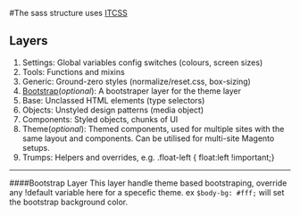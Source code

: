 #The sass structure uses [ITCSS](http://www.gpmd.co.uk/blog/scalable-css/)

## Layers

1. Settings: Global variables config switches (colours, screen sizes)
1. Tools: Functions and mixins
1. Generic: Ground-zero styles (normalize/reset.css, box-sizing)
1. [Bootstrap](####Bootstrap)(*optional*): A bootstraper layer for the theme layer
1. Base: Unclassed HTML elements (type selectors)
1. Objects: Unstyled design patterns (media object)
1. Components: Styled objects, chunks of UI
1. Theme(*optional*): Themed components, used for multiple sites with the same layout and components. Can be utilised for multi-site Magento setups.
1. Trumps: Helpers and overrides, e.g. .float-left { float:left !important;}

* * *

####Bootstrap Layer
This layer handle theme based bootstraping, override any !default variable here
for a specefic theme. ex `$body-bg: #fff;` will set the bootstrap background color.